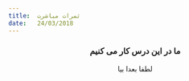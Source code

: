 ```yaml
---
title:  ثمرات مباشرت
date:   24/03/2018
---
```


### <center>ما در این درس کار می کنیم</center>
<center>لطفا بعدا بیا</center>